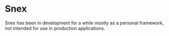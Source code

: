 # Snex

Snex has been in development for a while mostly as a personal framework, not intended for use in production applications.
